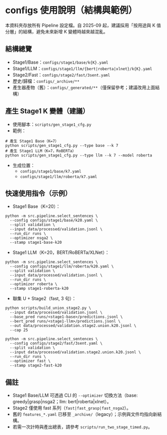 ﻿# configs 使用說明（結構與範例）

本資料夾存放所有 Pipeline 設定檔。自 2025-09 起，建議採用「按用途與 K 值分層」的結構，避免未來新增 K 變體時越來越混亂。

## 結構總覽
- Stage1/Base：`configs/stage1/base/k{K}.yaml`
- Stage1/LLM：`configs/stage1/llm/{bert|roberta|xlnet}/k{K}.yaml`
- Stage2/Fast：`configs/stage2/fast/3sent.yaml`
- 歷史/歸檔：`configs/_archive/**`
- 產生器產物（舊）：`configs/_generated/**`（僅保留參考；建議改用上面結構）

## 產生 Stage1 K 變體（建議）
- 使用腳本：`scripts/gen_stage1_cfg.py`
- 範例：
```
# 產生 Stage1 Base（K=7）
python scripts/gen_stage1_cfg.py --type base --k 7
# 產生 Stage1 LLM（K=7，RoBERTa）
python scripts/gen_stage1_cfg.py --type llm --k 7 --model roberta
```
- 生成位置：
  - `configs/stage1/base/k7.yaml`
  - `configs/stage1/llm/roberta/k7.yaml`

## 快速使用指令（示例）
- Stage1 Base（K=20）：
```
python -m src.pipeline.select_sentences \
  --config configs/stage1/base/k20.yaml \
  --split validation \
  --input data/processed/validation.jsonl \
  --run_dir runs \
  --optimizer nsga2 \
  --stamp stage1-base-k20
```
- Stage1 LLM（K=20，BERT/RoBERTa/XLNet）：
```
python -m src.pipeline.select_sentences \
  --config configs/stage1/llm/roberta/k20.yaml \
  --split validation \
  --input data/processed/validation.jsonl \
  --run_dir runs \
  --optimizer roberta \
  --stamp stage1-roberta-k20
```
- 聯集 U + Stage2（fast, 3 句）：
```
python scripts/build_union_stage2.py \
  --input data/processed/validation.jsonl \
  --base_pred runs/<stage1-base>/predictions.jsonl \
  --bert_pred runs/<stage1-llm>/predictions.jsonl \
  --out data/processed/validation.stage2.union.k20.jsonl \
  --cap 25

python -m src.pipeline.select_sentences \
  --config configs/stage2/fast/3sent.yaml \
  --split validation \
  --input data/processed/validation.stage2.union.k20.jsonl \
  --run_dir runs \
  --optimizer fast \
  --stamp stage2-fast-k20
```

## 備註
- Stage1 Base/LLM 可透過 CLI 的 `--optimizer` 切換方法（base: greedy|grasp|nsga2；llm: bert|roberta|xlnet）。
- Stage2 僅使用 fast 系列（`fast|fast_grasp|fast_nsga2`）。
- 舊的 `features_*.yaml` 已移至 `_archive/`（legacy）；示例與文件均指向新結構。
- 若需一次計時與產出總表，請參考 `scripts/run_two_stage_timed.py`。
